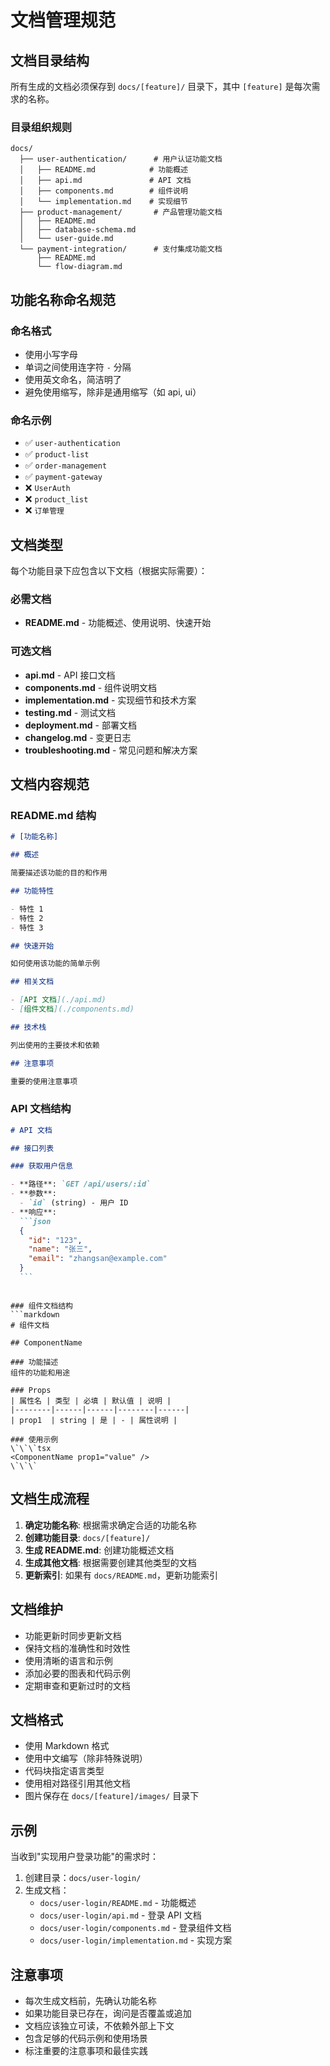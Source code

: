 # 文档管理规范

## 文档目录结构

所有生成的文档必须保存到 `docs/[feature]/` 目录下，其中 `[feature]` 是每次需求的名称。

### 目录组织规则

```
docs/
  ├── user-authentication/      # 用户认证功能文档
  │   ├── README.md            # 功能概述
  │   ├── api.md               # API 文档
  │   ├── components.md        # 组件说明
  │   └── implementation.md    # 实现细节
  ├── product-management/       # 产品管理功能文档
  │   ├── README.md
  │   ├── database-schema.md
  │   └── user-guide.md
  └── payment-integration/      # 支付集成功能文档
      ├── README.md
      └── flow-diagram.md
```

## 功能名称命名规范

### 命名格式

- 使用小写字母
- 单词之间使用连字符 `-` 分隔
- 使用英文命名，简洁明了
- 避免使用缩写，除非是通用缩写（如 api, ui）

### 命名示例

- ✅ `user-authentication`
- ✅ `product-list`
- ✅ `order-management`
- ✅ `payment-gateway`
- ❌ `UserAuth`
- ❌ `product_list`
- ❌ `订单管理`

## 文档类型

每个功能目录下应包含以下文档（根据实际需要）：

### 必需文档

- **README.md** - 功能概述、使用说明、快速开始

### 可选文档

- **api.md** - API 接口文档
- **components.md** - 组件说明文档
- **implementation.md** - 实现细节和技术方案
- **testing.md** - 测试文档
- **deployment.md** - 部署文档
- **changelog.md** - 变更日志
- **troubleshooting.md** - 常见问题和解决方案

## 文档内容规范

### README.md 结构

```markdown
# [功能名称]

## 概述

简要描述该功能的目的和作用

## 功能特性

- 特性 1
- 特性 2
- 特性 3

## 快速开始

如何使用该功能的简单示例

## 相关文档

- [API 文档](./api.md)
- [组件文档](./components.md)

## 技术栈

列出使用的主要技术和依赖

## 注意事项

重要的使用注意事项
```

### API 文档结构

````markdown
# API 文档

## 接口列表

### 获取用户信息

- **路径**: `GET /api/users/:id`
- **参数**:
  - `id` (string) - 用户 ID
- **响应**:
  ```json
  {
    "id": "123",
    "name": "张三",
    "email": "zhangsan@example.com"
  }
  ```
````

````

### 组件文档结构
```markdown
# 组件文档

## ComponentName

### 功能描述
组件的功能和用途

### Props
| 属性名 | 类型 | 必填 | 默认值 | 说明 |
|--------|------|------|--------|------|
| prop1  | string | 是 | - | 属性说明 |

### 使用示例
\`\`\`tsx
<ComponentName prop1="value" />
\`\`\`
````

## 文档生成流程

1. **确定功能名称**: 根据需求确定合适的功能名称
2. **创建功能目录**: `docs/[feature]/`
3. **生成 README.md**: 创建功能概述文档
4. **生成其他文档**: 根据需要创建其他类型的文档
5. **更新索引**: 如果有 `docs/README.md`，更新功能索引

## 文档维护

- 功能更新时同步更新文档
- 保持文档的准确性和时效性
- 使用清晰的语言和示例
- 添加必要的图表和代码示例
- 定期审查和更新过时的文档

## 文档格式

- 使用 Markdown 格式
- 使用中文编写（除非特殊说明）
- 代码块指定语言类型
- 使用相对路径引用其他文档
- 图片保存在 `docs/[feature]/images/` 目录下

## 示例

当收到"实现用户登录功能"的需求时：

1. 创建目录：`docs/user-login/`
2. 生成文档：
   - `docs/user-login/README.md` - 功能概述
   - `docs/user-login/api.md` - 登录 API 文档
   - `docs/user-login/components.md` - 登录组件文档
   - `docs/user-login/implementation.md` - 实现方案

## 注意事项

- 每次生成文档前，先确认功能名称
- 如果功能目录已存在，询问是否覆盖或追加
- 文档应该独立可读，不依赖外部上下文
- 包含足够的代码示例和使用场景
- 标注重要的注意事项和最佳实践
